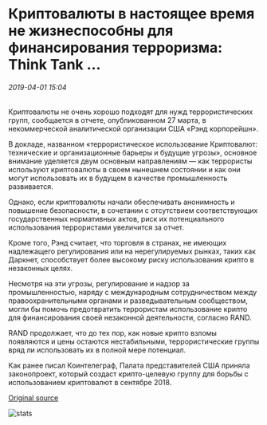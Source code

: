 # Криптовалюты в настоящее время не жизнеспособны для финансирования терроризма: Think Tank ...

###### 2019-04-01 15:04

Криптовалюты не очень хорошо подходят для нужд террористических групп, сообщается в отчете, опубликованном 27 марта, в некоммерческой аналитической организации США «Рэнд корпорейшн».

В докладе, названном «террористическое использование Криптовалют: технические и организационные барьеры и будущие угрозы», основное внимание уделяется двум основным направлениям — как террористы используют криптовалюты в своем нынешнем состоянии и как они могут использовать их в будущем в качестве промышленность развивается.

Однако, если криптовалюты начали обеспечивать анонимность и повышение безопасности, в сочетании с отсутствием соответствующих государственных нормативных актов, риск их потенциального использования террористами увеличится за отчет.

Кроме того, Рэнд считает, что торговля в странах, не имеющих надлежащего регулирования или на нерегулируемых рынках, таких как Даркнет, способствует более высокому риску использования крипто в незаконных целях.

Несмотря на эти угрозы, регулирование и надзор за промышленностью, наряду с международным сотрудничеством между правоохранительными органами и разведывательным сообществом, могли бы помочь предотвратить террористам использование крипто для финансирования своей незаконной деятельности, согласно RAND.

RAND продолжает, что до тех пор, как новые крипто взломы появляются и цены остаются нестабильными, террористические группы вряд ли использовать их в полной мере потенциал.

Как ранее писал Коинтелеграф, Палата представителей США приняла законопроект, который создаст крипто-целевую группу для борьбы с использованием криптовалют в сентябре 2018.

[Original source](https://cointelegraph.com/news/cryptocurrencies-not-currently-viable-for-terrorism-financing-think-tank)

![stats](https://c.statcounter.com/11760860/0/a89fa40b/1/ "stats")